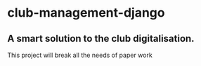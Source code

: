 # club-management-django
## A smart solution to the club digitalisation. 
This project will break all the needs of paper work
